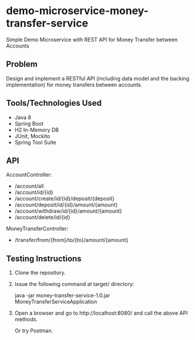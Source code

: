 # demo-microservice-money-transfer-service
Simple Demo Microservice with REST API for Money Transfer between Accounts

## Problem

Design and implement a RESTful API (including data model and the backing implementation) for money transfers between accounts.

## Tools/Technologies Used

* Java 8
* Spring Boot
* H2 In-Memory DB
* JUnit, Mockito
* Spring Tool Suite

## API

AccountController:

* /account/all
* /account/id/{id}
* /account/create/id/{id}/deposit/{deposit}
* /account/deposit/id/{id}/amount/{amount}
* /account/withdraw/id/{id}/amount/{amount}
* /account/delete/id/{id}

MoneyTransferController:

* /transfer/from/{from}/to/{to}/amount/{amount}

## Testing Instructions

1. Clone the repository.

2. Issue the following command at target/ directory:

   java -jar money-transfer-service-1.0.jar MoneyTransferServiceApplication
   
3. Open a browser and go to http://localhost:8080/ and call the above API methods.
   
   Or try Postman.

